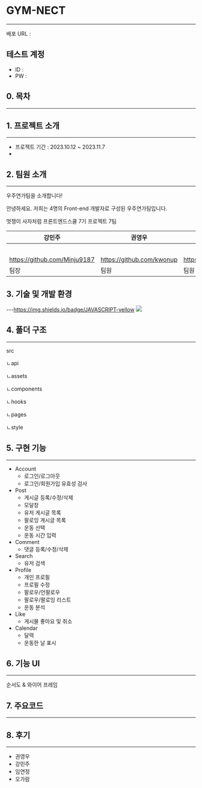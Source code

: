 # GYM-NECT

---

배포 URL :

## 테스트 계정

- ID :
- PW :

## 0. 목차

---

## 1. 프로젝트 소개

---

- 프로젝트 기간 : 2023.10.12 ~ 2023.11.7
-

## 2. 팀원 소개

---

우주연가팀을 소개합니다!

안녕하세요. 저희는 4명의 Front-end 개발자로 구성된 우주연가팀입니다.

멋쟁이 사자처럼 프론트엔드스쿨 7기 프로젝트 7팀

| 강민주                       | 권영우                    | 임연정                      | 오가람                        |
| ---------------------------- | ------------------------- | --------------------------- | ----------------------------- |
|                              |                           |                             | (사진첨부하기)                |
| https://github.com/Minju9187 | https://github.com/kwonup | https://github.com/limm1222 | https://github.com/rami242424 |
| 팀장                         | 팀원                      | 팀원                        | 팀원                          |

## 3. 기술 및 개발 환경

---https://img.shields.io/badge/JAVASCRIPT-yellow
<img src="https://img.shields.io/badge/{JAVASCRIPT}-{yellow}?style={flat}&logo={JAVASCRIPT}&logoColor={yellow}"/>

## 4. 폴더 구조

---

src

ㄴapi

ㄴassets

ㄴcomponents

ㄴhooks

ㄴpages

ㄴstyle

## 5. 구현 기능

---

- Account
  - 로그인/로그아웃
  - 로그인/회원가입 유효성 검사
- Post
  - 게시글 등록/수정/삭제
  - 모달창
  - 유저 게시글 목록
  - 팔로잉 게시글 목록
  - 운동 선택
  - 운동 시간 입력
- Comment
  - 댓글 등록/수정/삭제
- Search
  - 유저 검색
- Profile
  - 개인 프로필
  - 프로필 수정
  - 팔로우/언팔로우
  - 팔로우/팔로잉 리스트
  - 운동 분석
- Like
  - 게시물 좋아요 및 취소
- Calendar
  - 달력
  - 운동한 날 표시

## 6. 기능 UI

---

순서도 & 와이어 프레임

## 7. 주요코드

---

## 8. 후기

---

- 권영우
- 강민주
- 임연정
- 오가람
